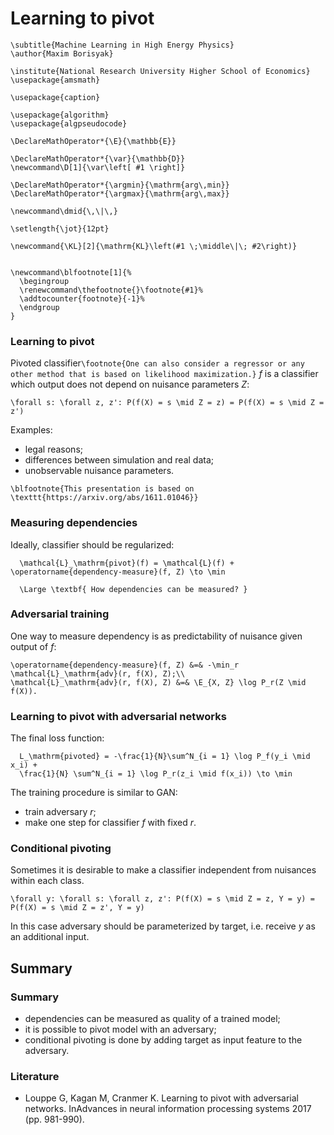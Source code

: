 # Learning to pivot

~~~
\subtitle{Machine Learning in High Energy Physics}
\author{Maxim Borisyak}

\institute{National Research University Higher School of Economics}
\usepackage{amsmath}

\usepackage{caption}

\usepackage{algorithm}
\usepackage{algpseudocode}

\DeclareMathOperator*{\E}{\mathbb{E}}

\DeclareMathOperator*{\var}{\mathbb{D}}
\newcommand\D[1]{\var\left[ #1 \right]}

\DeclareMathOperator*{\argmin}{\mathrm{arg\,min}}
\DeclareMathOperator*{\argmax}{\mathrm{arg\,max}}

\newcommand\dmid{\,\|\,}

\setlength{\jot}{12pt}

\newcommand{\KL}[2]{\mathrm{KL}\left(#1 \;\middle\|\; #2\right)}


\newcommand\blfootnote[1]{%
  \begingroup
  \renewcommand\thefootnote{}\footnote{#1}%
  \addtocounter{footnote}{-1}%
  \endgroup
}
~~~

### Learning to pivot

Pivoted classifier`\footnote{One can also consider a regressor or any other method that is based on likelihood maximization.}` $f$ is a classifier which output does not depend on nuisance parameters $Z$:

~~~equation*
\forall s: \forall z, z': P(f(X) = s \mid Z = z) = P(f(X) = s \mid Z = z')
~~~

Examples:

- legal reasons;
- differences between simulation and real data;
- unobservable nuisance parameters.

~~~
\blfootnote{This presentation is based on \texttt{https://arxiv.org/abs/1611.01046}}
~~~

### Measuring dependencies

Ideally, classifier should be regularized:

~~~equation*
  \mathcal{L}_\mathrm{pivot}(f) = \mathcal{L}(f) + \operatorname{dependency-measure}(f, Z) \to \min
~~~

~~~center
  \Large \textbf{ How dependencies can be measured? }
~~~

### Adversarial training

One way to measure dependency is as predictability of nuisance given output of $f$:

~~~eqnarray*
\operatorname{dependency-measure}(f, Z) &=& -\min_r \mathcal{L}_\mathrm{adv}(r, f(X), Z);\\
\mathcal{L}_\mathrm{adv}(r, f(X), Z) &=& \E_{X, Z} \log P_r(Z \mid f(X)).
~~~

### Learning to pivot with adversarial networks

The final loss function:

~~~eqnarray*
  L_\mathrm{pivoted} = -\frac{1}{N}\sum^N_{i = 1} \log P_f(y_i \mid x_i) +
  \frac{1}{N} \sum^N_{i = 1} \log P_r(z_i \mid f(x_i)) \to \min   
~~~

The training procedure is similar to GAN:
- train adversary $r$;
- make one step for classifier $f$ with fixed $r$.

### Conditional pivoting

Sometimes it is desirable to make a classifier independent from nuisances within each class.

~~~equation*
\forall y: \forall s: \forall z, z': P(f(X) = s \mid Z = z, Y = y) = P(f(X) = s \mid Z = z', Y = y)
~~~

In this case adversary should be parameterized by target, i.e. receive $y$ as an additional input.

## Summary

### Summary

- dependencies can be measured as quality of a trained model;
- it is possible to pivot model with an adversary;
- conditional pivoting is done by adding target as input feature to the adversary.

### Literature

- Louppe G, Kagan M, Cranmer K. Learning to pivot with adversarial networks. InAdvances in neural information processing systems 2017 (pp. 981-990).